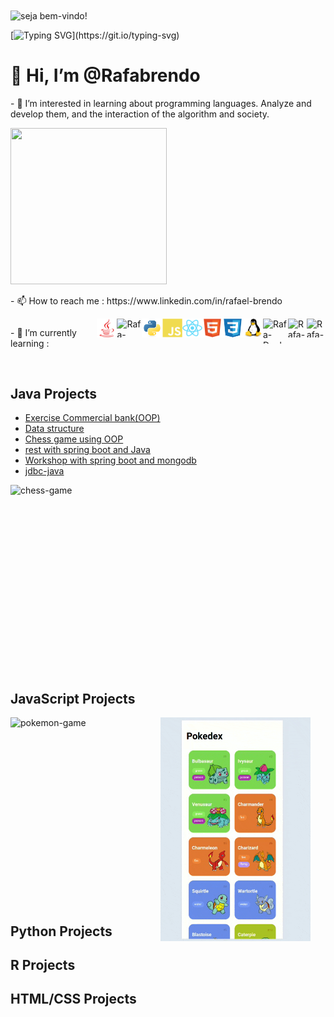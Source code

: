 <img align="center" alt="seja bem-vindo!" src="https://capsule-render.vercel.app/api?type=venom&height=200&text=Seja%20Bem-Vindo!&fontSize=70&color=0:8871e5,100:b678c4&stroke=b678c4">

[![Typing SVG](https://readme-typing-svg.herokuapp.com?font=Fira+Code&weight=700&size=26&duration=4864&pause=500&color=1441D2A1&background=002AFF00&random=false&width=700&lines=Ol%C3%A1!;Meu+nome+%C3%A9+Rafael+Brendo!;Estou+me+graduando+em+Engenharia+de+Software!)](https://git.io/typing-svg)

<h1> 👋 Hi, I’m @Rafabrendo</h1>
<p>- 👀 I’m interested in learning about programming languages. Analyze and develop them, and the interaction of the algorithm and society.</p>


<a href="https://www.credly.com/badges/bb7deaf4-9426-4f52-91da-c0d3c7b7772e/public_url"><img  src="https://images.credly.com/size/240x240/images/975f4562-83b7-4652-9cd8-4490a68441be/image.png" height="250" width="250"></a>


<p> - 📫 How to reach me : https://www.linkedin.com/in/rafael-brendo</p>

<div style="display: flex">
  <p> - 🌱 I’m currently learning :</p>
  <img align="center" alt="Rafa-Js" height="30px" width="40px" src="https://raw.githubusercontent.com/devicons/devicon/master/icons/java/java-plain.svg">
  
  <img align="center" alt="Rafa-spring" height="30" width="40" src="https://cdn.jsdelivr.net/gh/devicons/devicon/icons/spring/spring-original.svg">
  
  
  
  <img align="center" alt="Rafa-Python" height="30" width="40" src="https://raw.githubusercontent.com/devicons/devicon/master/icons/python/python-original.svg">
  
  <img align="center" alt="Rafa-Js" height="30" width="40" src="https://raw.githubusercontent.com/devicons/devicon/master/icons/javascript/javascript-plain.svg">
  
  <img align="center" alt="Rafa-React" height="30" width="40" src="https://raw.githubusercontent.com/devicons/devicon/master/icons/react/react-original.svg">
  
  <img align="center" alt="Rafa-HTML" height="30" width="40" src="https://raw.githubusercontent.com/devicons/devicon/master/icons/html5/html5-original.svg">
  
  <img align="center" alt="Rafa-CSS" height="30" width="40" src="https://raw.githubusercontent.com/devicons/devicon/master/icons/css3/css3-original.svg">

  <img align="center" alt="Rafa-Linux" height="30" width="40" src="https://raw.githubusercontent.com/devicons/devicon/master/icons/linux/linux-original.svg">

  <img align="center" alt="Rafa-Docker" height="40" width="40" src="https://cdn.jsdelivr.net/gh/devicons/devicon/icons/docker/docker-original.svg">
  
  <img align="center" alt="Rafa-R" height="30" width="30" src="https://github.com/Rafabrendo/Rafabrendo/assets/98275054/c7e41096-4c72-41db-8144-9119cb1c9999">

  <img align="center" alt="Rafa-SQL" height="30" width="30" src="https://github.com/Rafabrendo/Rafabrendo/assets/98275054/a7032845-3b9a-4089-8356-687829487382">
<!-- 
  visit count
  <div align="center">
    <br><p align="centre"><b>Visitors Count</b></p>  
    <p align="center"><img align="center" src="https://profile-counter.glitch.me/{Rafabrendo}/count.svg" /></p> 
    <br>
  </div>

  <img align="center" alt="Rafa-kotlin" height="30" width="40" src="https://raw.githubusercontent.com/devicons/devicon/master/icons/kotlin/kotlin-plain.svg">
  --->
</div><br>

<!--
<picture>
<source
  srcset="https://github-readme-stats.vercel.app/api?username=Rafabrendo&show_icons=true&theme=dark"
  media="(prefers-color-scheme: dark)"
/>
<img src="https://github-readme-stats.vercel.app/api?username=Rafabrendo&show_icons=true&theme=dark" />
</picture>
--->


<!---
Rafabrendo/Rafabrendo is a ✨ special ✨ repository because its `README.md` (this file) appears on your GitHub profile.
You can click the Preview link to take a look at your changes.
--->

## Java Projects
<ul>
  <li><a href="https://github.com/Rafabrendo/OO-e-Composicao/tree/main">Exercise Commercial bank(OOP)</a></li>
  <li><a href="https://github.com/Rafabrendo/Data-Structures">Data structure</a></li>
  <li><a href="https://github.com/Rafabrendo/chess-system-java">Chess game using OOP</a></li>
  <li><a href="https://github.com/Rafabrendo/rest-with-spring-boot-and-java-erudio">rest with spring boot and Java</a></li>
  <li><a href="https://github.com/Rafabrendo/workshop-spring-boot-mongodb">Workshop with spring boot and mongodb</a></li>

  <li><a href="https://github.com/Rafabrendo/jdbc-java">jdbc-java</a></li>

</ul>

<div style="display: grid; height: 300px; width: 100vw; grid-template-columns: 1fr 1fr 1fr 1fr; grid-template-rows: 1fr">
  <img src="imagens/Gravação-de-tela-de-10-05-2024-23_54_04.gif"  alt="chess-game">  </img>

</div>


## JavaScript Projects

<div style="display: grid; height: 300px; width: 100vw; grid-template-columns: 1fr 1fr 1fr 1fr; grid-template-rows: 1fr">
  <img src="imagens/jogo-de-cartas.gif"  alt="pokemon-game"></img>
  <img src="imagens/pokemon.gif"  alt="pokemon-game"></img>

</div>


## Python Projects



## R Projects


## HTML/CSS Projects